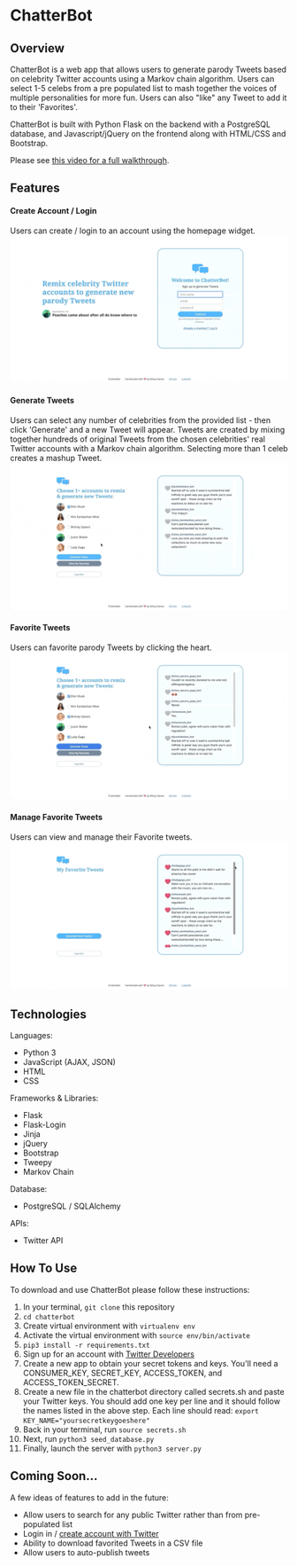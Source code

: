# ChatterBot
## Overview
ChatterBot is a web app that allows users to generate parody Tweets based 
on celebrity Twitter accounts using a Markov chain algorithm. Users can select
1-5 celebs from a pre populated list to mash together the voices of multiple 
personalities for more fun. Users can also "like" any Tweet to add it to their 
'Favorites'. 

ChatterBot is built with Python Flask on the backend with a PostgreSQL database,
and Javascript/jQuery on the frontend along with HTML/CSS and Bootstrap. 

Please see [this video for a full walkthrough](https://www.youtube.com/watch?v=g4hTnQE1P5Y). 

## Features 
#### Create Account / Login 
Users can create / login to an account using the homepage widget.
![Create Account and Login](/static/img/create-account.gif)

#### Generate Tweets 
Users can select any number of celebrities from the provided list - then click 
'Generate' and a new Tweet will appear. Tweets are created by mixing together 
hundreds of original Tweets from the chosen celebrities' real Twitter accounts 
with a Markov chain algorithm. Selecting more than 1 celeb creates a mashup Tweet. 
![Generate Tweets](/static/img/generate-tweets.gif)

#### Favorite Tweets
Users can favorite parody Tweets by clicking the heart.
![Favorite Tweets](/static/img/favorite-tweets.gif)

#### Manage Favorite Tweets 
Users can view and manage their Favorite tweets.
![View Favorite Tweets](/static/img/view-favorites.gif)

## Technologies
Languages:
- Python 3
- JavaScript (AJAX, JSON)
- HTML
- CSS

Frameworks & Libraries:
- Flask
- Flask-Login
- Jinja
- jQuery
- Bootstrap 
- Tweepy
- Markov Chain

Database:
 - PostgreSQL / SQLAlchemy

APIs:
- Twitter API 

## How To Use 
To download and use ChatterBot please follow these instructions:
1. In your terminal, `git clone` this repository 
2. `cd chatterbot`
3. Create virtual environment with `virtualenv env`
4. Activate the virtual environment with `source env/bin/activate`
6. `pip3 install -r requirements.txt`
7. Sign up for an account with [Twitter Developers](https://developer.twitter.com/en)
8. Create a new app to obtain your secret tokens and keys. You'll need a CONSUMER_KEY, 
SECRET_KEY, ACCESS_TOKEN, and ACCESS_TOKEN_SECRET.
7. Create a new file in the chatterbot directory called secrets.sh and paste your 
Twitter keys. You should add one key per line and it should follow the names listed
in the above step. Each line should read:
`export KEY_NAME="yoursecretkeygoeshere"` 
8. Back in your terminal, run `source secrets.sh` 
9. Next, run `python3 seed_database.py`
10. Finally, launch the server with `python3 server.py`

## Coming Soon...
A few ideas of features to add in the future: 
- Allow users to search for any public Twitter rather than from pre-populated list 
- Login in / [create account with Twitter](https://developer.twitter.com/en/docs/authentication/overview)
- Ability to download favorited Tweets in a CSV file 
- Allow users to auto-publish tweets 
